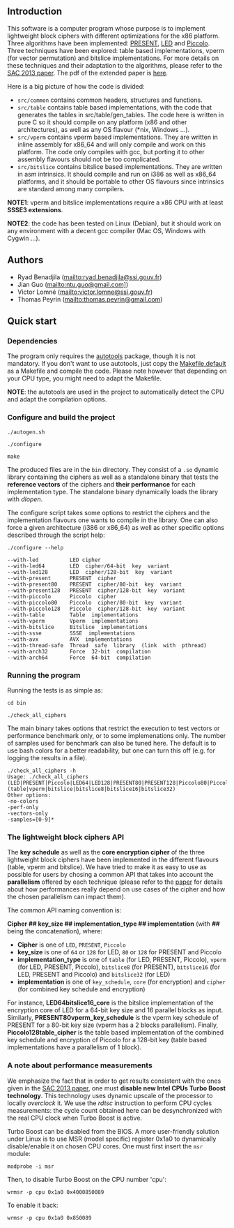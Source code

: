 ## Introduction

This software is a computer program whose purpose is to implement
lightweight block ciphers with different optimizations for the x86
platform. Three algorithms have been implemented: [PRESENT](http://homes.esat.kuleuven.be/.../papers/present_ches07.pdf), 
[LED](https://sites.google.com/site/ledblockcipher/) and [Piccolo](http://link.springer.com/chapter/10.1007%2F978-3-642-23951-9_23#page-1). 
Three techniques have been explored: table based 
implementations, vperm (for vector permutation) and bitslice 
implementations. For more details on these techniques and their 
adaptation to the algorithms, please refer to the 
[SAC 2013 paper](http://eprint.iacr.org/2013/445). The pdf 
of the extended paper is [here](doc/Implementing_Lightweight_Block_Ciphers_on_x86_Architectures.pdf).

Here is a big picture of how the code is divided:

  * `src/common` contains common headers, structures and functions.
  * `src/table` contains table based implementations, with the code 
    that generates the tables in src/table/gen_tables. The code here 
    is written in pure C so it should compile on any platform (x86 
    and other architectures), as well as any OS flavour (*nix, 
    Windows ...).
  * `src/vperm` contains vperm based implementations. They are written 
    in inline assembly for x86_64 and will only compile and work on 
    this platform. The code only compiles with gcc, but porting it to
    other assembly flavours should not be too complicated.
  * `src/bitslice` contains bitslice based implementations. They are 
    written in asm intrinsics. It should compile and run on i386 as 
    well as x86_64 platforms, and it should be portable to other OS 
    flavours since intrinsics are standard among many compilers.

**NOTE1**: vperm and bitslice implementations require a x86 CPU with at least 
**SSSE3 extensions**.

**NOTE2**: the code has been tested on Linux (Debian), but it should work 
on any environment with a decent gcc compiler (Mac OS, Windows with Cygwin ...).

## Authors

  * Ryad Benadjila (<mailto:ryad.benadjila@ssi.gouv.fr>)
  * Jian Guo (<mailto:ntu.guo@gmail.com]>)
  * Victor Lomné (<mailto:victor.lomne@ssi.gouv.fr>)
  * Thomas Peyrin (<mailto:thomas.peyrin@gmail.com>)

## Quick start

### Dependencies
The program only requires the [autotools](http://www.gnu.org/software/autoconf/) package, though it is not mandatory. 
If you don't want to use autotools, just copy the [Makefile.default](Makefile.default) 
as a Makefile and compile the code. Please note however that depending on your 
CPU type, you might need to adapt the Makefile.

**NOTE**: the autotools are used in the project to automatically detect the CPU 
and adapt the compilation options.

### Configure and build the project

    ./autogen.sh

    ./configure

    make

The produced files are in the `bin` directory. They consist of a `.so` dynamic 
library containing the ciphers as well as a standalone binary that tests the 
**reference vectors** of the ciphers and **their performance** for each implementation 
type. The standalone binary dynamically loads the library with _dlopen_.

The configure script takes some options to restrict the ciphers and the implementation flavours 
one wants to compile in the library. One can also force a given architecture (i386 or 
x86\_64) as well as other specific options described through the script help:
 
    ./configure --help

    --with-led          LED cipher
    --with-led64        LED  cipher/64-bit  key  variant
    --with-led128       LED  cipher/128-bit  key  variant
    --with-present      PRESENT  cipher
    --with-present80    PRESENT  cipher/80-bit  key  variant
    --with-present128   PRESENT  cipher/128-bit  key  variant
    --with-piccolo      Piccolo  cipher
    --with-piccolo80    Piccolo  cipher/80-bit  key  variant
    --with-piccolo128   Piccolo  cipher/128-bit  key  variant
    --with-table        Table  implementations
    --with-vperm        Vperm  implementations
    --with-bitslice     Bitslice  implementations
    --with-ssse         SSSE  implementations
    --with-avx          AVX  implementations
    --with-thread-safe  Thread  safe  library  (link  with  pthread)
    --with-arch32       Force  32-bit  compilation
    --with-arch64       Force  64-bit  compilation

### Running the program

Running the tests is as simple as:

    cd bin

    ./check_all_ciphers

The main binary takes options that restrict the execution to test vectors or performance 
benchmark only, or to some implemenations only. The number of samples used for benchmark can also 
be tuned here. The default is to use bash colors for a better readability, but one can turn this 
off (e.g. for logging the results in a file).

    ./check_all_ciphers -h
    Usage: ./check_all_ciphers (LED|PRESENT|Piccolo|LED64|LED128|PRESENT80|PRESENT128|Piccolo80|Piccolo128) 
    (table|vperm|bitslice|bitslice8|bitslice16|bitslice32)
    Other options:
    -no-colors
    -perf-only
    -vectors-only
    -samples=[0-9]*

### The lightweight block ciphers API

The **key schedule** as well as the **core encryption cipher** of the three lightweight block 
ciphers have been implemented in the different flavours (table, vperm and bitslice). We have 
tried to make it as easy to use as possible for users by chosing a common API that takes 
into account the **parallelism** offered by each technique (please refer to the 
[paper](doc/Implementing_Lightweight_Block_Ciphers_on_x86_Architectures.pdf) for details about 
how performances really depend on use cases of the cipher and how the chosen parallelism 
can impact them).

The common API naming convention is:

**Cipher ## key\_size ## implementation\_type ## implementation** (with **##** being the 
concatenation), where:

  * **Cipher** is one of `LED`, `PRESENT`, `Piccolo`
  * **key\_size** is one of `64` or `128` for LED, `80` or `128` for PRESENT and Piccolo
  * **implementation\_type** is one of `table` (for LED, PRESENT, Piccolo), `vperm` (for 
LED, PRESENT, Piccolo), `bitslice8` (for PRESENT), `bitslice16` (for LED, PRESENT and Piccolo) and 
`bitslice32` (for LED)
  * **implementation** is one of `key_schedule`, `core` (for encryption) and `cipher` (for combined 
key schedule and encryption)

For instance, **LED64bitslice16\_core** is the bitslice implementation of the encryption core of LED 
for a 64-bit key size and 16 parallel blocks as input. Similarly, **PRESENT80vperm\_key\_schedule** is 
the vperm key schedule of PRESENT for a 80-bit key size (vperm has a 2 blocks parallelism). 
Finally, **Piccolo128table\_cipher** is the table based implementation of the combined key schedule and 
encryption of Piccolo for a 128-bit key (table based implementations have a parallelism of 1 block).

### A note about performance measurements

We emphasize the fact that in order to get results consistent with the ones 
given in the [SAC 2013 paper](http://eprint.iacr.org/2013/445), one must 
**disable new Intel CPUs Turbo Boost technology**. This technology uses 
dynamic upscale of the processor to locally _overclock_ it. We use 
the *rdtsc* instruction to perform CPU cycles measurements: the cycle 
count obtained here can be desynchronized with the real CPU clock when 
Turbo Boost is active.

Turbo Boost can be disabled from the BIOS. A more user-friendly solution 
under Linux is to use MSR (model specific) register 0x1a0 to dynamically 
disable/enable it on chosen CPU cores. One must first insert the `msr` 
module:

 
    modprobe -i msr

Then, to disable Turbo Boost on the CPU number 'cpu':

    wrmsr -p cpu 0x1a0 0x4000850089

To enable it back:

    wrmsr -p cpu 0x1a0 0x850089
